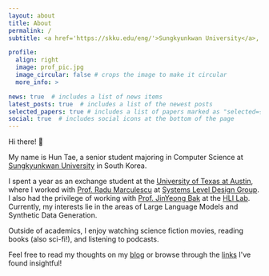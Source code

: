 ```yaml
---
layout: about
title: About
permalink: /
subtitle: <a href='https://skku.edu/eng/'>Sungkyunkwan University</a>, Seoul, South Korea

profile:
  align: right
  image: prof_pic.jpg
  image_circular: false # crops the image to make it circular
  more_info: >

news: true  # includes a list of news items
latest_posts: true  # includes a list of the newest posts
selected_papers: true # includes a list of papers marked as "selected={true}"
social: true  # includes social icons at the bottom of the page
---
```


Hi there! 👋

My name is Hun Tae, a senior student majoring in Computer Science at [Sungkyunkwan University](https://www.skku.edu/eng/) in South Korea.

I spent a year as an exchange student at the [University of Texas at Austin](https://www.utexas.edu/), where I worked with [Prof. Radu Marculescu](https://radum.ece.utexas.edu/people/) at [Systems Level Design Group](https://radum.ece.utexas.edu/). I also had the privilege of working with [Prof. JinYeong Bak](https://nosyu.kr/) at the [HLI Lab](https://hli.skku.edu/). Currently, my interests lie in the areas of Large Language Models and Synthetic Data Generation.

Outside of academics, I enjoy watching science fiction movies, reading books (also sci-fi!), and listening to podcasts.

Feel free to read my thoughts on my [blog](https://ht0324.github.io/blog/) or browse through the [links](https://ht0324.github.io/Links/) I've found insightful!